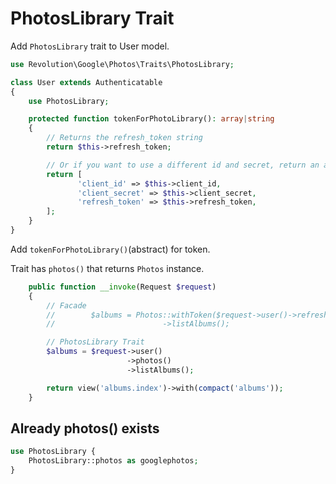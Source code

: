 # PhotosLibrary Trait

Add `PhotosLibrary` trait to User model.

```php
use Revolution\Google\Photos\Traits\PhotosLibrary;

class User extends Authenticatable
{
    use PhotosLibrary;

    protected function tokenForPhotoLibrary(): array|string
    {
        // Returns the refresh_token string
        return $this->refresh_token;

        // Or if you want to use a different id and secret, return an array containing the client id and secret
        return [
               'client_id' => $this->client_id,
               'client_secret' => $this->client_secret,
               'refresh_token' => $this->refresh_token,
        ];
    }
}
```

Add `tokenForPhotoLibrary()`(abstract) for token.

Trait has `photos()` that returns `Photos` instance.

```php
    public function __invoke(Request $request)
    {
        // Facade
        //        $albums = Photos::withToken($request->user()->refresh_token)
        //                        ->listAlbums();

        // PhotosLibrary Trait
        $albums = $request->user()
                          ->photos()
                          ->listAlbums();

        return view('albums.index')->with(compact('albums'));
    }
```

## Already photos() exists

```php
use PhotosLibrary {
    PhotosLibrary::photos as googlephotos;
}
```
